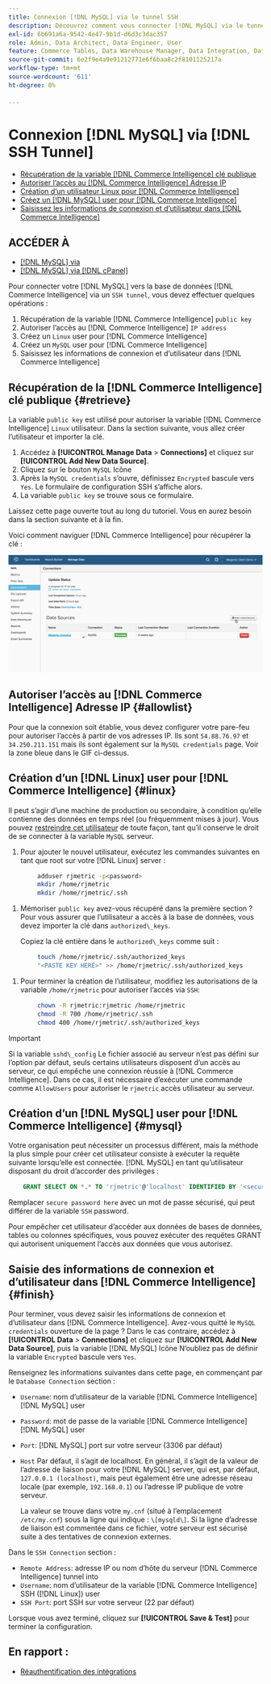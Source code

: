 ```yaml
---
title: Connexion [!DNL MySQL] via le tunnel SSH
description: Découvrez comment vous connecter [!DNL MySQL] via le tunnel SSH.
exl-id: 6b691a6a-9542-4e47-9b1d-d6d3c3dac357
role: Admin, Data Architect, Data Engineer, User
feature: Commerce Tables, Data Warehouse Manager, Data Integration, Data Import/Export, SQL Report Builder
source-git-commit: 6e2f9e4a9e91212771e6f6baa8c2f8101125217a
workflow-type: tm+mt
source-wordcount: '611'
ht-degree: 0%

---
```


# Connexion [!DNL MySQL] via [!DNL SSH Tunnel]

* [Récupération de la variable [!DNL Commerce Intelligence] clé publique](#retrieve)
* [Autoriser l’accès au [!DNL Commerce Intelligence] Adresse IP](#allowlist)
* [Création d’un utilisateur Linux pour [!DNL Commerce Intelligence]](#linux)
* [Créez un [!DNL MySQL] user pour [!DNL Commerce Intelligence]](#mysql)
* [Saisissez les informations de connexion et d’utilisateur dans [!DNL Commerce Intelligence]](#finish)

## ACCÉDER À

* [[!DNL MySQL] via ](../integrations/mysql-via-a-direct-connection.md)
* [[!DNL MySQL] via [!DNL cPanel]](../integrations/mysql-via-cpanel.md)

Pour connecter votre [!DNL MySQL] vers la base de données [!DNL Commerce Intelligence] via un `SSH tunnel`, vous devez effectuer quelques opérations :

1. Récupération de la variable [!DNL Commerce Intelligence] `public key`
1. Autoriser l’accès au [!DNL Commerce Intelligence] `IP address`
1. Créez un `Linux` user pour [!DNL Commerce Intelligence]
1. Créez un `MySQL` user pour [!DNL Commerce Intelligence]
1. Saisissez les informations de connexion et d’utilisateur dans [!DNL Commerce Intelligence]


## Récupération de la [!DNL Commerce Intelligence] clé publique {#retrieve}

La variable `public key` est utilisé pour autoriser la variable [!DNL Commerce Intelligence] `Linux` utilisateur. Dans la section suivante, vous allez créer l’utilisateur et importer la clé.

1. Accédez à **[!UICONTROL Manage Data** > **Connections]** et cliquez sur **[!UICONTROL Add New Data Source]**.
1. Cliquez sur le bouton `MySQL` Icône
1. Après la `MySQL credentials` s’ouvre, définissez `Encrypted` bascule vers `Yes`. Le formulaire de configuration SSH s’affiche alors.
1. La variable `public key` se trouve sous ce formulaire.

Laissez cette page ouverte tout au long du tutoriel. Vous en aurez besoin dans la section suivante et à la fin.

Voici comment naviguer [!DNL Commerce Intelligence] pour récupérer la clé :

![](../../../assets/MySQL_SSH.gif)<!--{: width="770"}-->

## Autoriser l’accès au [!DNL Commerce Intelligence] Adresse IP {#allowlist}

Pour que la connexion soit établie, vous devez configurer votre pare-feu pour autoriser l’accès à partir de vos adresses IP. Ils sont `54.88.76.97` et `34.250.211.151` mais ils sont également sur la `MySQL credentials` page. Voir la zone bleue dans le GIF ci-dessus.

## Création d’un [!DNL Linux] user pour [!DNL Commerce Intelligence] {#linux}

Il peut s’agir d’une machine de production ou secondaire, à condition qu’elle contienne des données en temps réel (ou fréquemment mises à jour). Vous pouvez [restreindre cet utilisateur](../../../administrator/account-management/restrict-db-access.md) de toute façon, tant qu’il conserve le droit de se connecter à la variable `MySQL` serveur.

1. Pour ajouter le nouvel utilisateur, exécutez les commandes suivantes en tant que root sur votre [!DNL Linux] server :

```bash
        adduser rjmetric -p<password>
        mkdir /home/rjmetric
        mkdir /home/rjmetric/.ssh
```

1. Mémoriser `public key` avez-vous récupéré dans la première section ? Pour vous assurer que l’utilisateur a accès à la base de données, vous devez importer la clé dans `authorized\_keys`.

   Copiez la clé entière dans le `authorized\_keys` comme suit :

```bash
        touch /home/rjmetric/.ssh/authorized_keys
        "<PASTE KEY HERE>" >> /home/rjmetric/.ssh/authorized_keys
```

1. Pour terminer la création de l’utilisateur, modifiez les autorisations de la variable `/home/rjmetric` pour autoriser l’accès via `SSH`:

```bash
        chown -R rjmetric:rjmetric /home/rjmetric
        chmod -R 700 /home/rjmetric/.ssh
        chmod 400 /home/rjmetric/.ssh/authorized_keys
```

>[!IMPORTANT]
>
>Si la variable `sshd\_config` Le fichier associé au serveur n’est pas défini sur l’option par défaut, seuls certains utilisateurs disposent d’un accès au serveur, ce qui empêche une connexion réussie à [!DNL Commerce Intelligence]. Dans ce cas, il est nécessaire d’exécuter une commande comme `AllowUsers` pour autoriser le `rjmetric` accès utilisateur au serveur.

## Création d’un [!DNL MySQL] user pour [!DNL Commerce Intelligence] {#mysql}

Votre organisation peut nécessiter un processus différent, mais la méthode la plus simple pour créer cet utilisateur consiste à exécuter la requête suivante lorsqu’elle est connectée. [!DNL MySQL] en tant qu’utilisateur disposant du droit d’accorder des privilèges :

```sql
    GRANT SELECT ON *.* TO 'rjmetric'@'localhost' IDENTIFIED BY '<secure password here>';
```

Remplacer `secure password here` avec un mot de passe sécurisé, qui peut différer de la variable `SSH` password.

Pour empêcher cet utilisateur d’accéder aux données de bases de données, tables ou colonnes spécifiques, vous pouvez exécuter des requêtes GRANT qui autorisent uniquement l’accès aux données que vous autorisez.

## Saisie des informations de connexion et d’utilisateur dans [!DNL Commerce Intelligence] {#finish}

Pour terminer, vous devez saisir les informations de connexion et d’utilisateur dans [!DNL Commerce Intelligence]. Avez-vous quitté le `MySQL credentials` ouverture de la page ? Dans le cas contraire, accédez à **[!UICONTROL Data** > **Connections]** et cliquez sur **[!UICONTROL Add New Data Source]**, puis la variable [!DNL MySQL] Icône N’oubliez pas de définir la variable `Encrypted` bascule vers `Yes`.

Renseignez les informations suivantes dans cette page, en commençant par le `Database Connection` section :

* `Username`: nom d’utilisateur de la variable [!DNL Commerce Intelligence] [!DNL MySQL] user
* `Password`: mot de passe de la variable [!DNL Commerce Intelligence] [!DNL MySQL] user
* `Port`: [!DNL MySQL] port sur votre serveur (3306 par défaut)
* `Host` Par défaut, il s’agit de localhost. En général, il s’agit de la valeur de l’adresse de liaison pour votre [!DNL MySQL] server, qui est, par défaut, `127.0.0.1 (localhost)`, mais peut également être une adresse réseau locale (par exemple, `192.168.0.1`) ou l’adresse IP publique de votre serveur.

  La valeur se trouve dans votre `my.cnf` (situé à l’emplacement `/etc/my.cnf`) sous la ligne qui indique : `\[mysqld\]`. Si la ligne d’adresse de liaison est commentée dans ce fichier, votre serveur est sécurisé suite à des tentatives de connexion externes.

Dans le `SSH Connection` section :

* `Remote Address`: adresse IP ou nom d’hôte du serveur [!DNL Commerce Intelligence] tunnel into
* `Username`: nom d’utilisateur de la variable [!DNL Commerce Intelligence] SSH ([!DNL Linux]) user
* `SSH Port`: port SSH sur votre serveur (22 par défaut)

Lorsque vous avez terminé, cliquez sur **[!UICONTROL Save & Test]** pour terminer la configuration.

## En rapport :

* [Réauthentification des intégrations](https://experienceleague.adobe.com/docs/commerce-knowledge-base/kb/how-to/mbi-reauthenticating-integrations.html)
